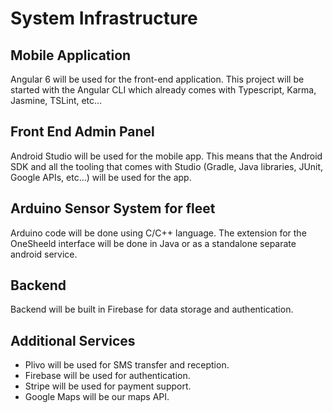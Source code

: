 # System Infrastructure

## Mobile Application

Angular 6 will be used for the front-end application. This project will be started with the Angular CLI which already comes with Typescript, Karma, Jasmine, TSLint, etc...

## Front End Admin Panel

Android Studio will be used for the mobile app. This means that the Android SDK and all the tooling that comes with Studio (Gradle, Java libraries, JUnit, Google APIs, etc...) will be used for the app.

## Arduino Sensor System for fleet

Arduino code will be done using C/C++ language. The extension for the OneSheeld interface will be done in Java or as a standalone separate android service.

## Backend

Backend will be built in Firebase for data storage and authentication.

## Additional Services

- Plivo will be used for SMS transfer and reception.
- Firebase will be used for authentication.
- Stripe will be used for payment support.
- Google Maps will be our maps API.
